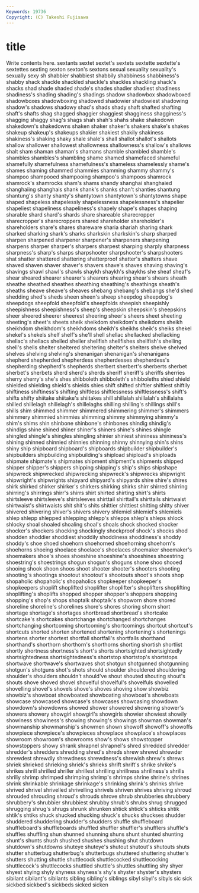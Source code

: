 ```yaml
---
Keywords: 19736 
Copyright: (C) Takeshi Fujisawa
---
```


# title

Write contents here.
 sextants sextet sextet's sextets sextette
sextette's sextettes sexting sexton sexton's sextons sexual sexuality sexuality's sexually
sexy sh shabbier shabbiest shabbily shabbiness shabbiness's shabby shack shackle
shackled shackle's shackles shackling shack's shacks shad shade shaded shade's
shades shadier shadiest shadiness shadiness's shading shading's shadings shadow shadowbox
shadowboxed shadowboxes shadowboxing shadowed shadowier shadowiest shadowing shadow's shadows shadowy
shad's shads shady shaft shafted shafting shaft's shafts shag shagged
shaggier shaggiest shagginess shagginess's shagging shaggy shag's shags shah shah's
shahs shake shakedown shakedown's shakedowns shaken shaker shaker's shakers shake's
shakes shakeup shakeup's shakeups shakier shakiest shakily shakiness shakiness's shaking
shaky shale shale's shall shallot shallot's shallots shallow shallower shallowest
shallowness shallowness's shallow's shallows shalt sham shaman shaman's shamans shamble
shambled shamble's shambles shambles's shambling shame shamed shamefaced shameful shamefully
shamefulness shamefulness's shameless shamelessly shame's shames shaming shammed shammies shamming
shammy shammy's shampoo shampooed shampooing shampoo's shampoos shamrock shamrock's shamrocks
sham's shams shandy shanghai shanghaied shanghaiing shanghais shank shank's shanks
shan't shanties shantung shantung's shanty shanty's shantytown shantytown's shantytowns shape
shaped shapeless shapelessly shapelessness shapelessness's shapelier shapeliest shapeliness shapeliness's shapely
shape's shapes shaping sharable shard shard's shards share shareable sharecropper
sharecropper's sharecroppers shared shareholder shareholder's shareholders share's shares shareware sharia
shariah sharing shark sharked sharking shark's sharks sharkskin sharkskin's sharp
sharped sharpen sharpened sharpener sharpener's sharpeners sharpening sharpens sharper sharper's
sharpers sharpest sharping sharply sharpness sharpness's sharp's sharps sharpshooter sharpshooter's
sharpshooters shat shatter shattered shattering shatterproof shatter's shatters shave shaved
shaven shaver shaver's shavers shave's shaves shaving shaving's shavings shawl
shawl's shawls shaykh shaykh's shaykhs she sheaf sheaf's shear sheared
shearer shearer's shearers shearing shear's shears sheath sheathe sheathed sheathes
sheathing sheathing's sheathings sheath's sheaths sheave sheave's sheaves shebang shebang's
shebangs she'd shed shedding shed's sheds sheen sheen's sheep sheepdog
sheepdog's sheepdogs sheepfold sheepfold's sheepfolds sheepish sheepishly sheepishness sheepishness's sheep's
sheepskin sheepskin's sheepskins sheer sheered sheerer sheerest sheering sheer's sheers
sheet sheeting sheeting's sheet's sheets sheik sheikdom sheikdom's sheikdoms sheikh
sheikhdom sheikhdom's sheikhdoms sheikh's sheikhs sheik's sheiks shekel shekel's shekels
shelf shelf's she'll shell shellac shellacked shellacking shellac's shellacs shelled
sheller shellfish shellfishes shellfish's shelling shell's shells shelter sheltered sheltering
shelter's shelters shelve shelved shelves shelving shelving's shenanigan shenanigan's shenanigans
shepherd shepherded shepherdess shepherdesses shepherdess's shepherding shepherd's shepherds sherbert sherbert's
sherberts sherbet sherbet's sherbets sherd sherd's sherds sheriff sheriff's sheriffs
sherries sherry sherry's she's shes shibboleth shibboleth's shibboleths shied shield
shielded shielding shield's shields shies shift shifted shiftier shiftiest shiftily
shiftiness shiftiness's shifting shiftless shiftlessness shiftlessness's shift's shifts shifty shiitake
shiitake's shiitakes shill shillalah shillalah's shillalahs shilled shillelagh shillelagh's shillelaghs
shilling shilling's shillings shill's shills shim shimmed shimmer shimmered shimmering
shimmer's shimmers shimmery shimmied shimmies shimming shimmy shimmying shimmy's shim's
shims shin shinbone shinbone's shinbones shindig shindig's shindigs shine shined
shiner shiner's shiners shine's shines shingle shingled shingle's shingles shingling
shinier shiniest shininess shininess's shining shinned shinnied shinnies shinning shinny
shinnying shin's shins shiny ship shipboard shipboard's shipboards shipbuilder shipbuilder's
shipbuilders shipbuilding shipbuilding's shipload shipload's shiploads shipmate shipmate's shipmates shipment
shipment's shipments shipped shipper shipper's shippers shipping shipping's ship's ships
shipshape shipwreck shipwrecked shipwrecking shipwreck's shipwrecks shipwright shipwright's shipwrights shipyard
shipyard's shipyards shire shire's shires shirk shirked shirker shirker's shirkers
shirking shirks shirr shirred shirring shirring's shirrings shirr's shirrs shirt
shirted shirting shirt's shirts shirtsleeve shirtsleeve's shirtsleeves shirttail shirttail's shirttails
shirtwaist shirtwaist's shirtwaists shit shit's shits shittier shittiest shitting shitty
shiver shivered shivering shiver's shivers shivery shlemiel shlemiel's shlemiels shlep
shlepp shlepped shlepping shlepp's shlepps shlep's shleps shlock shlocky shoal
shoaled shoaling shoal's shoals shock shocked shocker shocker's shockers shocking
shockingly shockproof shock's shocks shod shodden shoddier shoddiest shoddily shoddiness
shoddiness's shoddy shoddy's shoe shoed shoehorn shoehorned shoehorning shoehorn's shoehorns
shoeing shoelace shoelace's shoelaces shoemaker shoemaker's shoemakers shoe's shoes shoeshine
shoeshine's shoeshines shoestring shoestring's shoestrings shogun shogun's shoguns shone shoo
shooed shooing shook shoon shoos shoot shooter shooter's shooters shooting
shooting's shootings shootout shootout's shootouts shoot's shoots shop shopaholic shopaholic's
shopaholics shopkeeper shopkeeper's shopkeepers shoplift shoplifted shoplifter shoplifter's shoplifters shoplifting
shoplifting's shoplifts shopped shopper shopper's shoppers shopping shopping's shop's shops
shoptalk shoptalk's shopworn shore shored shoreline shoreline's shorelines shore's shores
shoring shorn short shortage shortage's shortages shortbread shortbread's shortcake shortcake's
shortcakes shortchange shortchanged shortchanges shortchanging shortcoming shortcoming's shortcomings shortcut shortcut's
shortcuts shorted shorten shortened shortening shortening's shortenings shortens shorter shortest
shortfall shortfall's shortfalls shorthand shorthand's shorthorn shorthorn's shorthorns shorting shortish
shortlist shortly shortness shortness's short's shorts shortsighted shortsightedly shortsightedness shortsightedness's
shortstop shortstop's shortstops shortwave shortwave's shortwaves shot shotgun shotgunned shotgunning
shotgun's shotguns shot's shots should shoulder shouldered shouldering shoulder's shoulders
shouldn't should've shout shouted shouting shout's shouts shove shoved shovel
shovelful shovelful's shovelfuls shovelled shovelling shovel's shovels shove's shoves shoving
show showbiz showbiz's showboat showboated showboating showboat's showboats showcase showcased
showcase's showcases showcasing showdown showdown's showdowns showed shower showered showering
shower's showers showery showgirl showgirl's showgirls showier showiest showily showiness
showiness's showing showing's showings showman showman's showmanship showmanship's showmen shown
showoff showoff's showoffs showpiece showpiece's showpieces showplace showplace's showplaces showroom
showroom's showrooms show's shows showstopper showstoppers showy shrank shrapnel shrapnel's
shred shredded shredder shredder's shredders shredding shred's shreds shrew shrewd
shrewder shrewdest shrewdly shrewdness shrewdness's shrewish shrew's shrews shriek shrieked
shrieking shriek's shrieks shrift shrift's shrike shrike's shrikes shrill shrilled
shriller shrillest shrilling shrillness shrillness's shrills shrilly shrimp shrimped shrimping
shrimp's shrimps shrine shrine's shrines shrink shrinkable shrinkage shrinkage's shrinking
shrink's shrinks shrive shrived shrivel shrivelled shrivelling shrivels shriven shrives
shriving shroud shrouded shrouding shroud's shrouds shrove shrub shrubberies shrubbery
shrubbery's shrubbier shrubbiest shrubby shrub's shrubs shrug shrugged shrugging shrug's
shrugs shrunk shrunken shtick shtick's shticks shtik shtik's shtiks shuck
shucked shucking shuck's shucks shuckses shudder shuddered shuddering shudder's shudders
shuffle shuffleboard shuffleboard's shuffleboards shuffled shuffler shuffler's shufflers shuffle's shuffles
shuffling shun shunned shunning shuns shunt shunted shunting shunt's shunts
shush shushed shushes shushing shut shutdown shutdown's shutdowns shuteye shuteye's
shutout shutout's shutouts shuts shutter shutterbug shutterbug's shutterbugs shuttered shuttering
shutter's shutters shutting shuttle shuttlecock shuttlecocked shuttlecocking shuttlecock's shuttlecocks shuttled
shuttle's shuttles shuttling shy shyer shyest shying shyly shyness shyness's
shy's shyster shyster's shysters sibilant sibilant's sibilants sibling sibling's siblings
sibyl sibyl's sibyls sic sick sickbed sickbed's sickbeds sicked sicken
